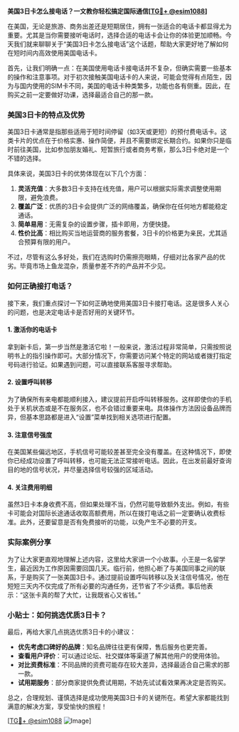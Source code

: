 **美国3日卡怎么接电话？一文教你轻松搞定国际通信[[TG💪+ @esim1088](https://t.me/s/esim1088)]**

在美国，无论是旅游、商务出差还是短期居住，拥有一张适合的电话卡都显得尤为重要。尤其是当你需要接听电话时，选择合适的电话卡会让你的体验更加顺畅。今天我们就来聊聊关于“美国3日卡怎么接电话”这个话题，帮助大家更好地了解如何在短时间内高效使用美国电话卡。

首先，让我们明确一点：在美国使用电话卡接电话并不复杂，但确实需要一些基本的操作和注意事项。对于初次接触美国电话卡的人来说，可能会觉得有点陌生，因为与国内使用的SIM卡不同，美国的电话卡种类繁多，功能也各有侧重。因此，在购买之前一定要做好功课，选择最适合自己的那一款。

### 美国3日卡的特点及优势

美国3日卡通常是指那些适用于短时间停留（如3天或更短）的预付费电话卡。这类卡片的优点在于价格实惠、操作简便，并且不需要绑定长期合约。如果你只是临时前往美国，比如参加朋友婚礼、短暂旅行或者商务考察，那么3日卡绝对是一个不错的选择。

具体来说，美国3日卡的优势体现在以下几个方面：

1. **灵活充值**：大多数3日卡支持在线充值，用户可以根据实际需求调整使用期限，避免浪费。
2. **覆盖广泛**：优质的3日卡会提供广泛的网络覆盖，确保你在任何地方都能稳定通话。
3. **简单易用**：无需复杂的设置步骤，插卡即用，方便快捷。
4. **性价比高**：相比购买当地运营商的服务套餐，3日卡的价格更为亲民，尤其适合预算有限的用户。

不过，尽管有这么多好处，我们在选购时仍需擦亮眼睛，仔细对比各家产品的优劣。毕竟市场上鱼龙混杂，质量参差不齐的产品并不少见。

### 如何正确接打电话？

接下来，我们重点探讨一下如何正确地使用美国3日卡接打电话。这是很多人关心的问题，也是决定电话卡是否好用的关键环节。

#### 1. 激活你的电话卡

拿到新卡后，第一步当然是激活它啦！一般来说，激活过程非常简单，只需按照说明书上的指引操作即可。大部分情况下，你需要访问某个特定的网站或者拨打指定号码进行验证。如果遇到问题，可以直接联系客服寻求帮助。

#### 2. 设置呼叫转移

为了确保所有来电都能顺利接入，建议提前开启呼叫转移服务。这样即使你的手机处于关机状态或是不在服务区，也不会错过重要来电。具体操作方法因设备品牌而异，但基本思路都是进入“设置”菜单找到相关选项进行配置。

#### 3. 注意信号强度

在美国某些偏远地区，手机信号可能较差甚至完全没有覆盖。在这种情况下，即使你已经成功设置了呼叫转移，也可能无法正常接听电话。因此，在出发前最好查询目的地的信号状况，并尽量选择信号较强的区域活动。

#### 4. 关注费用明细

虽然3日卡本身收费不高，但如果处理不当，仍然可能导致额外支出。例如，有些卡可能会对国际长途通话收取高额费用，所以在拨打电话之前一定要确认收费标准。此外，还要留意是否有免费接听的功能，以免产生不必要的开支。

### 实际案例分享

为了让大家更直观地理解上述内容，这里给大家讲一个小故事。小王是一名留学生，最近因为工作原因需要回国几天。临行前，他担心断了与美国同事之间的联系，于是购买了一张美国3日卡。通过提前设置呼叫转移以及关注信号情况，他在短短三天内不仅完成了所有必要的沟通任务，还节省了不少话费。事后他表示：“这张卡真的帮了大忙，让我既省心又省钱。”

### 小贴士：如何挑选优质3日卡？

最后，再给大家几点挑选优质3日卡的小建议：

- **优先考虑口碑好的品牌**：知名品牌往往更有保障，售后服务也更完善。
- **查看用户评价**：可以通过论坛、社交媒体等渠道了解其他用户的使用体验。
- **对比资费标准**：不同品牌的资费可能存在较大差异，选择最适合自己需求的那一款。
- **试用期服务**：部分商家提供免费试用期，不妨先试试看效果再决定是否购买。

总之，合理规划、谨慎选择是成功使用美国3日卡的关键所在。希望大家都能找到满意的解决方案，享受愉快的旅程！

[[TG💪+ @esim1088](https://t.me/s/esim1088) ![Image](https://i.postimg.cc/4NQfJmqS/Snipaste-2025-05-13-00-14-12.png)]